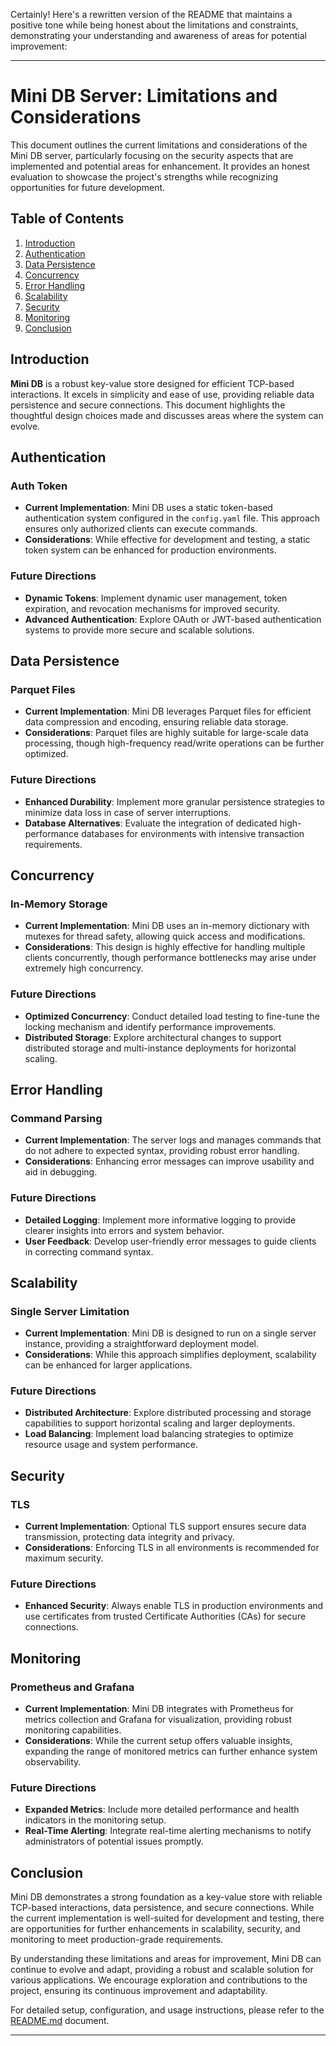 Certainly! Here's a rewritten version of the README that maintains a positive tone while being honest about the limitations and constraints, demonstrating your understanding and awareness of areas for potential improvement:

---

# Mini DB Server: Limitations and Considerations

This document outlines the current limitations and considerations of the Mini DB server, particularly focusing on the security aspects that are implemented and potential areas for enhancement. It provides an honest evaluation to showcase the project's strengths while recognizing opportunities for future development.

## Table of Contents

1. [Introduction](#introduction)
2. [Authentication](#authentication)
3. [Data Persistence](#data-persistence)
4. [Concurrency](#concurrency)
5. [Error Handling](#error-handling)
6. [Scalability](#scalability)
7. [Security](#security)
8. [Monitoring](#monitoring)
9. [Conclusion](#conclusion)

## Introduction

**Mini DB** is a robust key-value store designed for efficient TCP-based interactions. It excels in simplicity and ease of use, providing reliable data persistence and secure connections. This document highlights the thoughtful design choices made and discusses areas where the system can evolve.

## Authentication

### Auth Token

- **Current Implementation**: Mini DB uses a static token-based authentication system configured in the `config.yaml` file. This approach ensures only authorized clients can execute commands.
- **Considerations**: While effective for development and testing, a static token system can be enhanced for production environments.

### Future Directions

- **Dynamic Tokens**: Implement dynamic user management, token expiration, and revocation mechanisms for improved security.
- **Advanced Authentication**: Explore OAuth or JWT-based authentication systems to provide more secure and scalable solutions.

## Data Persistence

### Parquet Files

- **Current Implementation**: Mini DB leverages Parquet files for efficient data compression and encoding, ensuring reliable data storage.
- **Considerations**: Parquet files are highly suitable for large-scale data processing, though high-frequency read/write operations can be further optimized.

### Future Directions

- **Enhanced Durability**: Implement more granular persistence strategies to minimize data loss in case of server interruptions.
- **Database Alternatives**: Evaluate the integration of dedicated high-performance databases for environments with intensive transaction requirements.

## Concurrency

### In-Memory Storage

- **Current Implementation**: Mini DB uses an in-memory dictionary with mutexes for thread safety, allowing quick access and modifications.
- **Considerations**: This design is highly effective for handling multiple clients concurrently, though performance bottlenecks may arise under extremely high concurrency.

### Future Directions

- **Optimized Concurrency**: Conduct detailed load testing to fine-tune the locking mechanism and identify performance improvements.
- **Distributed Storage**: Explore architectural changes to support distributed storage and multi-instance deployments for horizontal scaling.

## Error Handling

### Command Parsing

- **Current Implementation**: The server logs and manages commands that do not adhere to expected syntax, providing robust error handling.
- **Considerations**: Enhancing error messages can improve usability and aid in debugging.

### Future Directions

- **Detailed Logging**: Implement more informative logging to provide clearer insights into errors and system behavior.
- **User Feedback**: Develop user-friendly error messages to guide clients in correcting command syntax.

## Scalability

### Single Server Limitation

- **Current Implementation**: Mini DB is designed to run on a single server instance, providing a straightforward deployment model.
- **Considerations**: While this approach simplifies deployment, scalability can be enhanced for larger applications.

### Future Directions

- **Distributed Architecture**: Explore distributed processing and storage capabilities to support horizontal scaling and larger deployments.
- **Load Balancing**: Implement load balancing strategies to optimize resource usage and system performance.

## Security

### TLS

- **Current Implementation**: Optional TLS support ensures secure data transmission, protecting data integrity and privacy.
- **Considerations**: Enforcing TLS in all environments is recommended for maximum security.

### Future Directions

- **Enhanced Security**: Always enable TLS in production environments and use certificates from trusted Certificate Authorities (CAs) for secure connections.

## Monitoring

### Prometheus and Grafana

- **Current Implementation**: Mini DB integrates with Prometheus for metrics collection and Grafana for visualization, providing robust monitoring capabilities.
- **Considerations**: While the current setup offers valuable insights, expanding the range of monitored metrics can further enhance system observability.

### Future Directions

- **Expanded Metrics**: Include more detailed performance and health indicators in the monitoring setup.
- **Real-Time Alerting**: Integrate real-time alerting mechanisms to notify administrators of potential issues promptly.

## Conclusion

Mini DB demonstrates a strong foundation as a key-value store with reliable TCP-based interactions, data persistence, and secure connections. While the current implementation is well-suited for development and testing, there are opportunities for further enhancements in scalability, security, and monitoring to meet production-grade requirements.

By understanding these limitations and areas for improvement, Mini DB can continue to evolve and adapt, providing a robust and scalable solution for various applications. We encourage exploration and contributions to the project, ensuring its continuous improvement and adaptability.

For detailed setup, configuration, and usage instructions, please refer to the [README.md](../README.md) document.

---